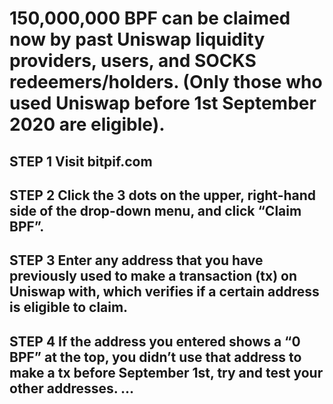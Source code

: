 <h1> 150,000,000 BPF can be claimed now by past Uniswap liquidity providers, users, and SOCKS redeemers/holders. (Only those who used Uniswap before 1st September 2020 are eligible).
<h2> STEP 1
Visit bitpif.com
<h2> STEP 2
Click the 3 dots on the upper, right-hand side of the drop-down menu, and click “Claim BPF”.
<h2> STEP 3
Enter any address that you have previously used to make a transaction (tx) on Uniswap with, which verifies if a certain address is eligible to claim.
<h2> STEP 4
If the address you entered shows a “0 BPF” at the top, you didn’t use that address to make a tx before September 1st, try and test your other addresses. …
